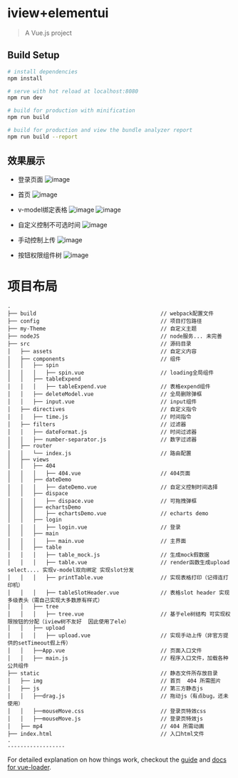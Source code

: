 # iview+elementui

> A Vue.js project

## Build Setup

``` bash
# install dependencies
npm install

# serve with hot reload at localhost:8080
npm run dev

# build for production with minification
npm run build

# build for production and view the bundle analyzer report
npm run build --report
```

## 效果展示

- 登录页面
![image](https://github.com/Blackloser/vue-iview_Black/tree/dev/githubImage/login.gif)

- 首页
![image](https://github.com/Blackloser/vue-iview_Black/tree/dev/githubImage/home.png)

- v-model绑定表格
![image](https://github.com/Blackloser/vue-iview_Black/tree/dev/githubImage/table.png)
![image](https://github.com/Blackloser/vue-iview_Black/tree/dev/githubImage/table.gif)

- 自定义控制不可选时间
![image](https://github.com/Blackloser/vue-iview_Black/tree/dev/githubImage/time.gif)

- 手动控制上传
![image](https://github.com/Blackloser/vue-iview_Black/tree/dev/githubImage/upload.gif)

- 按钮权限组件树
![image](https://github.com/Blackloser/vue-iview_Black/tree/dev/githubImage/tree.png)

# 项目布局

```
.
├── build                                       // webpack配置文件
├── config                                      // 项目打包路径
├── my-Theme                                    // 自定义主题  
├── nodeJS                                      // node服务... 未完善
├── src                                         // 源码目录
│   ├── assets                                  // 自定义内容
│   ├── components                              // 组件
│   │   ├── spin
│   │   │   ├── spin.vue                        // loading全局组件
│   │   ├── tableExpend
│   │   │   ├── tableExpend.vue                 // 表格expend组件
│   │   ├── deleteModel.vue                     // 全局删除弹框
│   │   ├── input.vue                           // input组件
│   ├── directives                              // 自定义指令
│   │   ├── time.js                             // 时间指令
│   ├── filters                                 // 过滤器
│   │   ├── dateFormat.js                       // 时间过滤器
│   │   ├── number-separator.js                 // 数字过滤器
│   ├── router
│   │   └── index.js                            // 路由配置
│   ├── views
│   │   ├── 404
│   │   │   ├── 404.vue                         // 404页面
│   │   ├── dateDemo
│   │   │   ├── dateDemo.vue                    // 自定义控制时间选择
│   │   ├── dispace
│   │   │   ├── dispace.vue                     // 可拖拽弹框
│   │   ├── echartsDemo
│   │   │   ├── echartsDemo.vue                 // echarts demo
│   │   ├── login
│   │   │   ├── login.vue                       // 登录
│   │   ├── main
│   │   │   ├── main.vue                        // 主界面
│   │   ├── table
│   │   │   ├── table_mock.js                   // 生成mock假数据
│   │   │   ├── table.vue                       // render函数生成upload select.... 实现v-model双向绑定 实现slot分发
│   │   │   ├── printTable.vue                  // 实现表格打印（记得连打印机）
│   │   │   ├── tableSlotHeader.vue             // 表格slot header 实现多级表头（需自己实现大多数原有样式）
│   │   ├── tree
│   │   │   ├── tree.vue                        // 基于ele树结构 可实现权限按钮的分配（iview树不友好  因此使用了ele）
│   │   ├── upload
│   │   │   ├── upload.vue                      // 实现手动上传（非官方提供的setTimeout假上传）
│   │   ├──App.vue                              // 页面入口文件
│   │   ├── main.js                             // 程序入口文件，加载各种公共组件
├── static                                      // 静态文件所存放目录
│   ├── img                                     // 首页  404 所需图片
│   ├── js                                      // 第三方静态js
│   │   ├──drag.js                              // 拖动js（有点bug，还未使用）
│   │   ├──mouseMove.css                        // 登录页特效css
│   │   ├──mouseMove.js                         // 登录页特效js
│   ├── mp4                                     // 404 所需动画
├── index.html                                  // 入口html文件                           
.
------------------
```

For detailed explanation on how things work, checkout the [guide](http://vuejs-templates.github.io/webpack/) and [docs for vue-loader](http://vuejs.github.io/vue-loader).
